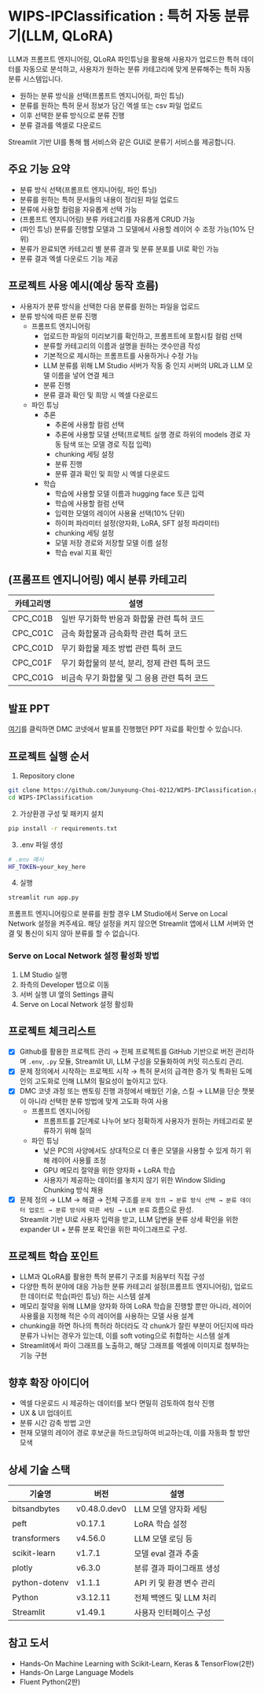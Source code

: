 # WIPS-IPClassification : 특허 자동 분류기(LLM, QLoRA)

LLM과 프롬프트 엔지니어링, QLoRA 파인튜닝을 활용해
사용자가 업로드한 특허 데이터를 자동으로 분석하고,
사용자가 원하는 분류 카테고리에 맞게 분류해주는 특허 자동 분류 시스템입니다.

- 원하는 분류 방식을 선택(프롬프트 엔지니어링, 파인 튜닝)
- 분류를 원하는 특허 문서 정보가 담긴 엑셀 또는 csv 파일 업로드
- 이후 선택한 분류 방식으로 분류 진행
- 분류 결과를 엑셀로 다운로드

Streamlit 기반 UI를 통해 웹 서비스와 같은 GUI로 분류기 서비스를 제공합니다.

## 주요 기능 요약
- 분류 방식 선택(프롬프트 엔지니어링, 파인 튜닝)
- 분류를 원하는 특허 문서들의 내용이 정리된 파일 업로드
- 분류에 사용할 컬럼을 자유롭게 선택 가능
- (프롬프트 엔지니어링) 분류 카테고리를 자유롭게 CRUD 가능
- (파인 튜닝) 분류를 진행할 모델과 그 모델에서 사용할 레이어 수 조정 가능(10% 단위)
- 분류가 완료되면 카테고리 별 분류 결과 및 분류 분포를 UI로 확인 가능
- 분류 결과 엑셀 다운로드 기능 제공

## 프로젝트 사용 예시(예상 동작 흐름)
- 사용자가 분류 방식을 선택한 다음 분류를 원하는 파일을 업로드
- 분류 방식에 따른 분류 진행
  - 프롬프트 엔지니어링
    - 업로드한 파일의 미리보기를 확인하고, 프롬프트에 포함시킬 컬럼 선택
    - 분류할 카테고리의 이름과 설명을 원하는 갯수만큼 작성
    - 기본적으로 제시하는 프롬프트를 사용하거나 수정 가능
    - LLM 분류를 위해 LM Studio 서버가 작동 중 인지 서버의 URL과 LLM 모델 이름을 넣어 연결 체크
    - 분류 진행
    - 분류 결과 확인 및 희망 시 엑셀 다운로드 
  - 파인 튜닝
    - 추론
      - 추론에 사용할 컬럼 선택
      - 추론에 사용할 모델 선택(프로젝트 실행 경로 하위의 models 경로 자동 탐색 또는 모델 경로 직접 입력)
      - chunking 세팅 설정
      - 분류 진행
      - 분류 결과 확인 및 희망 시 엑셀 다운로드
    - 학습
      - 학습에 사용할 모델 이름과 hugging face 토큰 입력
      - 학습에 사용할 컬럼 선택
      - 입력한 모델의 레이어 사용율 선택(10% 단위)
      - 하이퍼 파라미터 설정(양자화, LoRA, SFT 설정 파라미터)
      - chunking 세팅 설정
      - 모델 저장 경로와 저장할 모델 이름 설정
      - 학습 eval 지표 확인

## (프롬프트 엔지니어링) 예시 분류 카테고리
| 카테고리명 | 설명 |
|-----------|-----|
| CPC_C01B | 일반 무기화학 반응과 화합물 관련 특허 코드 |
| CPC_C01C | 금속 화합물과 금속화학 관련 특허 코드 |
| CPC_C01D | 무기 화합물 제조 방법 관련 특허 코드 |
| CPC_C01F | 무기 화합물의 분석, 분리, 정제 관련 특허 코드 |
| CPC_C01G | 비금속 무기 화합물 및 그 응용 관련 특허 코드 |

## 발표 PPT
[여기](https://drive.google.com/file/d/1IUZNFqNpJwyeFsJP2QCtt7kEs29mlTzA/view?usp=sharing)를 클릭하면 DMC 코넷에서 발표를 진행했던 PPT 자료를 확인할 수 있습니다.

## 프로젝트 실행 순서
1. Repository clone
```bash
git clone https://github.com/Junyoung-Choi-0212/WIPS-IPClassification.git
cd WIPS-IPClassification
```
2. 가상환경 구성 및 패키지 설치
```bash
pip install -r requirements.txt
```
3. .env 파일 생성
```bash
# .env 예시
HF_TOKEN=your_key_here
```
4. 실행
```bash
streamlit run app.py
```

프롬프트 엔지니어링으로 분류를 원할 경우 LM Studio에서 Serve on Local Network 설정을 켜주세요.
해당 설정을 켜지 않으면 Streamlit 앱에서 LLM 서버와 연결 및 통신이 되지 않아 분류를 할 수 없습니다.

### Serve on Local Network 설정 활성화 방법
1. LM Studio 실행
2. 좌측의 Developer 탭으로 이동
3. 서버 실행 UI 옆의 Settings 클릭
4. Serve on Local Network 설정 활성화

## 프로젝트 체크리스트
- [x] Github를 활용한 프로젝트 관리
  → 전체 프로젝트를 GitHub 기반으로 버전 관리하며 `.env`, `.py` 모듈, Streamlit UI, LLM 구성을 모듈화하여 커밋 히스토리 관리.
- [x] 문제 정의에서 시작하는 프로젝트 시작
  → 특허 문서의 급격한 증가 및 특화된 도메인의 고도화로 인해 LLM의 필요성이 높아지고 있다.
- [x] DMC 코넷 과정 또는 멘토링 진행 과정에서 배웠던 기술, 스킬 
  → LLM을 단순 챗봇이 아니라 선택한 분류 방법에 맞게 고도화 하여 사용
    - 프롬프트 엔지니어링
      - 프롬프트를 2단계로 나누어 보다 정확하게 사용자가 원하는 카테고리로 분류하기 위해 질의
    - 파인 튜닝
      - 낮은 PC의 사양에서도 상대적으로 더 좋은 모델을 사용할 수 있게 하기 위해 레이어 사용률 조정
      - GPU 메모리 절약을 위한 양자화 + LoRA 학습
      - 사용자가 제공하는 데이터를 놓치지 않기 위한 Window Sliding Chunking 방식 채용
- [x] 문제 정의 → LLM → 해결
  → 전체 구조를 `문제 정의 → 분류 방식 선택 → 분류 데이터 업로드 → 분류 방식에 따른 세팅 → LLM 분류` 흐름으로 완성.  
    Streamlit 기반 UI로 사용자 입력을 받고, LLM 답변을 분류 상세 확인을 위한 expander UI + 분류 분포 확인을 위한 파이그래프로 구성.

## 프로젝트 학습 포인트
- LLM과 QLoRA를 활용한 특허 분류기 구조를 처음부터 직접 구성
- 다양한 특허 분야에 대응 가능한 분류 카테고리 설정(프롬프트 엔지니어링), 업로드한 데이터로 학습(파인 튜닝) 하는 시스템 설계
- 메모리 절약을 위해 LLM을 양자화 하여 LoRA 학습을 진행할 뿐만 아니라, 레이어 사용률을 지정해 적은 수의 레이어를 사용하는 모델 사용 설계
- chunking을 하면 하나의 특허라 하더라도 각 chunk가 잘린 부분이 어딘지에 따라 분류가 나뉘는 경우가 있는데, 이를 soft voting으로 취합하는 시스템 설계
- Streamlit에서 파이 그래프를 노출하고, 해당 그래프를 엑셀에 이미지로 첨부하는 기능 구현

## 향후 확장 아이디어
- 엑셀 다운로드 시 제공하는 데이터를 보다 면밀히 검토하여 첨삭 진행
- UX & UI 업데이트
- 분류 시간 감축 방법 고안
- 현재 모델의 레이어 경로 후보군을 하드코딩하여 비교하는데, 이를 자동화 할 방안 모색

## 상세 기술 스택
| 기술명                     | 버전       | 설명                        |
|---------------------------|------------|----------------------------|
| bitsandbytes              | v0.48.0.dev0  | LLM 모델 양자화 세팅      |
| peft                      | v0.17.1       | LoRA 학습 설정           |
| transformers              | v4.56.0       | LLM 모델 로딩 등         |
| scikit-learn              | v1.7.1        | 모델 eval 결과 추출      |
| plotly                    | v6.3.0        | 분류 결과 파이그래프 생성  |
| python-dotenv             | v1.1.1        | API 키 및 환경 변수 관리  |
| Python                    | v3.12.11      | 전체 백엔드 및 LLM 처리   |
| Streamlit                 | v1.49.1       | 사용자 인터페이스 구성    |

## 참고 도서
- Hands-On Machine Learning with Scikit-Learn, Keras & TensorFlow(2판)
- Hands-On Large Language Models
- Fluent Python(2판)
